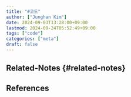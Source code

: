 ```yaml
---
title: "#코드"
author: ["Junghan Kim"]
date: 2024-09-03T13:28:00+09:00
lastmod: 2024-09-24T05:52:49+09:00
tags: ["code"]
categories: ["meta"]
draft: false
---
```


## Related-Notes {#related-notes}

## References

<style>.csl-entry{text-indent: -1.5em; margin-left: 1.5em;}</style><div class="csl-bib-body">
</div>
